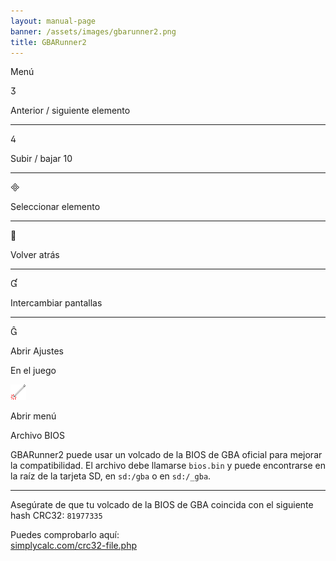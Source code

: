 ```yaml
---
layout: manual-page
banner: /assets/images/gbarunner2.png
title: GBARunner2
---
```


<div class="section-title">Menú</div>
<div class="section-body">
    <div class="button-action-group">
        <p class="button-action button">&#xE07D;</p>
        <p class="button-action-text">Anterior / siguiente elemento</p>
    </div>
    <hr>
    <div class="button-action-group">
        <p class="button-action button">&#xE07E;</p>
        <p class="button-action-text">Subir / bajar 10</p>
    </div>
    <hr>
    <div class="button-action-group">
        <p class="button-action button">&#xE000;</p>
        <p class="button-action-text">Seleccionar elemento</p>
    </div>
    <hr>
    <div class="button-action-group">
        <p class="button-action button">&#xE001;</p>
        <p class="button-action-text">Volver atrás</p>
    </div>
    <hr>
    <div class="button-action-group">
        <p class="button-action button">&#xE004;</p>
        <p class="button-action-text">Intercambiar pantallas</p>
    </div>
    <hr>
    <div class="button-action-group">
        <p class="button-action button">&#xE005;</p>
        <p class="button-action-text">Abrir Ajustes</p>
    </div>
</div>
<div class="section-title">En el juego</div>
<div class="section-body">
    <div class="button-action-group">
        <p class="button-action"><img src="/assets/images/tap.png" alt="Toca la pantalla táctil"></p>
        <p class="button-action-text">Abrir menú</p>
    </div>
</div>
<div class="section-title">Archivo BIOS</div>
<div class="section-body">
    <p>
        GBARunner2 puede usar un volcado de la BIOS de GBA oficial para mejorar la compatibilidad. El archivo debe llamarse <code>bios.bin</code> y puede encontrarse en la raíz de la tarjeta SD, en <code>sd:/gba</code> o en <code>sd:/_gba</code>.
    </p>
    <hr>
    <p>
        Asegúrate de que tu volcado de la BIOS de GBA coincida con el siguiente hash CRC32: <code>81977335</code>
    </p>
    <p>
        Puedes comprobarlo aquí:<br><a href="https://simplycalc.com/crc32-file.php">simplycalc.com/crc32-file.php</a>
    </p>
</div>
